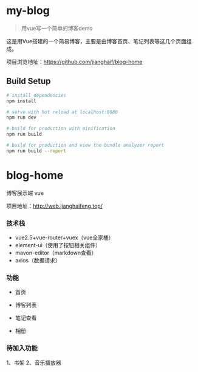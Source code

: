 
# my-blog

> 用vue写一个简单的博客demo

这是用Vue搭建的一个简易博客，主要是由博客首页、笔记列表等这几个页面组成。

项目浏览地址：https://github.com/jianghaif/blog-home

## Build Setup

``` bash
# install dependencies
npm install

# serve with hot reload at localhost:8080
npm run dev

# build for production with minification
npm run build

# build for production and view the bundle analyzer report
npm run build --report
```



# blog-home
博客展示端 vue

项目地址：http://web.jianghaifeng.top/

###  技术栈

- vue2.5+vue-router+vuex（vue全家桶）
- element-ui（使用了按钮相关组件）
- mavon-editor（markdown查看）
- axios（数据请求）

### 功能

-  首页

- 博客列表

- 笔记查看
- 相册
  

### 待加入功能

1、书架
2、音乐播放器
